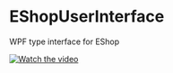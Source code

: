 # EShopUserInterface
WPF type interface for EShop

[![Watch the video](https://i.ytimg.com/vi/gOBYouh8B2Y/maxresdefault.jpg)](https://youtu.be/gOBYouh8B2Y)
